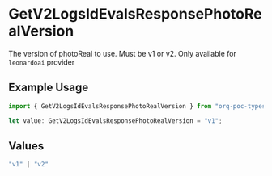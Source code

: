 # GetV2LogsIdEvalsResponsePhotoRealVersion

The version of photoReal to use. Must be v1 or v2. Only available for `leonardoai` provider

## Example Usage

```typescript
import { GetV2LogsIdEvalsResponsePhotoRealVersion } from "orq-poc-typescript-multi-env-version/models/operations";

let value: GetV2LogsIdEvalsResponsePhotoRealVersion = "v1";
```

## Values

```typescript
"v1" | "v2"
```